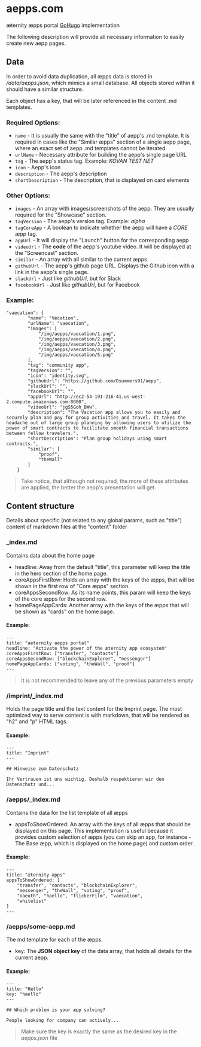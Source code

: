 # aepps.com

æternity æpps portal [GoHugo](https://github.com/gohugoio/hugo) implementation


The following description will provide all necessary information to easily create new aepp pages.



## Data

In order to avoid data duplication, all æpps data is stored in  _/data/aepps.json_, which mimics a small database. All objects stored within it should have a similar structure. 


Each object has a key, that will be later referenced in the content .md templates.

### Required Options:

* ```name``` - It is usually the same with the "title" of aepp's .md template. It is required in cases like the "Similar æpps" section of a single aepp page, where an exact set of aepp .md templates cannot be iterated
* ```urlName``` - Necessary attribute for building the aepp's single page URL
* ```tag``` - The aepp's status tag. Example: _KOVAN TEST NET_
* ```icon``` - Aepp's icon
* ```description``` - The aepp's description
* ```shortDescription``` - The description, that is displayed on card elements


### Other Options:

* ```images``` - An array with images/screenshots of the aepp. They are usually required for the "Showcase" section.
* ```tagVersion``` - The aepp's version tag. Example: _alpha_
* ```tagCoreApp``` - A boolean to indicate whether the aepp will have a _CORE æpp_ tag.
* ```appUrl``` - It will display the "Launch" button for the corresponding aepp
* ```videoUrl``` - The **code** of the aepp's youtube video. It will be displayed at the "Screencast" section.
* ```similar``` - An array with all similar to the current æpps
* ```githubUrl``` - The aepp's github page URL. Displays the Github icon with a link in the aepp's single page.
* ```slackUrl``` - Just like _githubUrl_, but for Slack
* ```facebookUrl``` - Just like _githubUrl_, but for Facebook 

### Example:

```
"vaecation": {
        "name": "Væcation",
        "urlName": "vaecation",
        "images": [
            "/img/aepps/vaecation/1.png",
            "/img/aepps/vaecation/2.png",
            "/img/aepps/vaecation/3.png",
            "/img/aepps/vaecation/4.png",
            "/img/aepps/vaecation/5.png"
        ],
        "tag": "community æpp",
        "tagVersion": "",
        "icon": "identity.svg",
        "githubUrl": "https://github.com/Dsummers91/aepp",
        "slackUrl": "",
        "facebookUrl": "",
        "appUrl": "http://ec2-54-191-216-41.us-west-2.compute.amazonaws.com:8000",
        "videoUrl": "jgS5Goh_BWw",
        "description": "The Vacation æpp allows you to easily and securely plan and pay for group activities and travel. It takes the headache out of large group planning by allowing users to utilize the power of smart contracts to facilitate smooth financial transactions between fellow travelers.",
        "shortDescription": "Plan group holidays using smart contracts.",
        "similar": [
            "proof",
            "theWall"
        ]
    }
```

> Take notice, that although not required, the more of these attributes are applied, the better the aepp's presentation will get.

## Content structure

Details about specific (not related to any global params, such as "title") content of markdown files at the "content" folder

### _index.md

Contains data about the home page

* headline: Away from the default "title", this parameter will keep the title in the hero section of the home page.
* coreAppsFirstRow: Holds an array with the keys of the æpps, that will be shown in the first row of "Core æpps" section.
* coreAppsSecondRow: As its name points, this param will keep the keys of the core æpps for the second row.
* homePageAppCards: Another array with the keys of the æpps that will be shown as "cards" on the home page.

#### Example:
```
---
title: "aeternity aepps portal"
headline: "Activate the power of the æternity æpp ecosystem"
coreAppsFirstRow: ["transfer", "contacts"]
coreAppsSecondRow: ["blockchainExplorer", "messenger"]
homePageAppCards: ["voting", "theWall", "proof"]
---
```

> It is not recommended to leave any of the previous parameters empty


### /imprint/_index.md


Holds the page title and the text content for the Imprint page. The most optimized way to serve content is with markdown, that will be rendered as "h2" and "p" HTML tags.

#### Example:
```
---
title: "Imprint"
---

## Hinweise zum Datenschutz

Ihr Vertrauen ist uns wichtig. Deshalb respektieren wir den Datenschutz und...
```


### /aepps/_index.md

Contains the data for the list template of all æpps

* appsToShowOrdered: An array with the keys of all æpps that should be displayed on this page. This implementation is useful because it provides custom selection of æpps (you can skip an app, for instance - The Base æpp, which is displayed on the home page) and custom order.

#### Example:
```
---
title: "æternity æpps"
appsToShowOrdered: [
    "transfer", "contacts", "blockchainExplorer",
    "messenger", "theWall", "voting", "proof",
    "oaeuth", "haello", "flickerFilm", "vaecation",
    "whitelist"
]
---
```


### /aepps/some-aepp.md

The md template for each of the æpps.

* key: The **JSON object key** of the data array, that holds all details for the current aepp.

#### Example:
```
---
title: "Hællo"
key: "haello"
---

## Which problem is your æpp solving?

People looking for company can actively...
```
> Make sure the key is exactly the same as the desired key in the _aepps.json_ file

